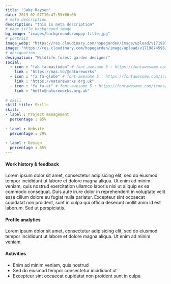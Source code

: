 ```yaml
---
title: "Jake Rayson"
date: 2019-02-07T10:47:55+06:00
# meta description
description: "this is meta description"
# page title background image
bg_image: "images/backgrounds/poppy-title.jpg"
# portrait
image_webp: "https://res.cloudinary.com/hopegarden/image/upload/v1719874596/jake-askance.jpg"
image: "https://res.cloudinary.com/hopegarden/image/upload/v1719874596/jake-askance.jpg"
# designation
designation: "Wildlife forest garden designer"
social:
  - icon : "fab fa-mastodon" # font-awesome 5 : https://fontawesome.com/icons/
    link : "https://mas.to/@natureworks"
  - icon : "fa fa-globe" # font-awesome 5 : https://fontawesome.com/icons/
    link : "https://natureworks.org.uk"
  - icon : "fa fa-at" # font-awesome 5 : https://fontawesome.com/icons/
    link : "hello@natureworks.org.uk"
 
# skill
skill_title: Skills
skill:
- label : Project management
  percentage : 85%
  
- label : Website
  percentage : 79%
  
- label : Design
  percentage : 65%
---
```


#### Work history & feedback
Lorem ipsum dolor sit amet, consectetur adipisicing elit, sed do eiusmod tempor incididunt ut labore et dolore magna aliqua. Ut enim ad minim veniam, quis nostrud exercitation ullamco laboris nisi ut aliquip ex ea commodo consequat. Duis aute irure dolor in reprehenderit in voluptate velit esse cillum dolore eu fugiat nulla pariatur. Excepteur sint occaecat cupidatat non proident, sunt in culpa qui officia deserunt mollit anim id est laborum. Sed ut perspiciatis.

#### Profile analytics
Lorem ipsum dolor sit amet, consectetur adipisicing elit, sed do eiusmod tempor incididunt ut labore et dolore magna aliqua. Ut enim ad minim veniam.

#### Activities
* Enim ad minim veniam, quis nostrud
* Sed do eiusmod tempor consectetur incididunt ut
* Excepteur sint occaecat cupidatat non proident sunt in culpa
